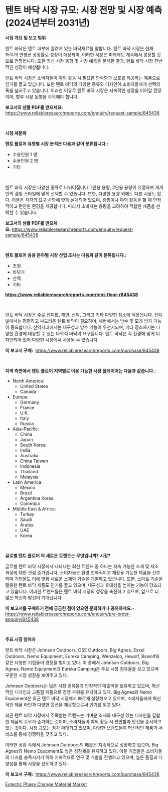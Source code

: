 <p><h1>텐트 바닥 시장 규모: 시장 전망 및 시장 예측 (2024년부터 2031년)</h1></p><p><strong>시장 개요 및 보고 범위</strong></p>
<p><p>텐트 바닥은 텐트 내부에 깔려져 있는 바닥재료를 말합니다. 텐트 바닥 시장은 현재 15%의 연평균 성장률로 성장이 예상되며, 이러한 시장은 미래에도 계속해서 성장할 것으로 전망됩니다. 또한 최신 시장 동향 및 시장 예측을 분석한 결과, 텐트 바닥 시장 전반적인 성장이 예상됩니다.</p><p>텐트 바닥 시장은 소비자들이 야외 활동 시 필요한 안락함과 보호를 제공하는 제품으로 인기를 끌고 있습니다. 또한 텐트 바닥의 다양한 종류와 디자인이 소비자들에게 선택의 폭을 넓혀주고 있습니다. 이러한 이유로 텐트 바닥 시장은 지속적인 성장을 이어갈 전망이며, 향후 시장 동향을 주목해야 합니다.</p></p>
<p><strong>보고서의 샘플 PDF를 받으세요:</strong> <a href="https://www.reliableresearchreports.com/enquiry/request-sample/845438">https://www.reliableresearchreports.com/enquiry/request-sample/845438</a></p>
<p>&nbsp;</p>
<p><strong>시장 세분화</strong></p>
<p><strong>텐트 플로어 유형별 시장 분석은 다음과 같이 분류됩니다.:</strong></p>
<p><ul><li>수용인원 1 명</li><li>수용인원 2 명</li><li>기타</li></ul></p>
<p>&nbsp;</p>
<p><p>텐트 바닥 시장은 다양한 종류로 나뉘어집니다. 1인용 용량, 2인용 용량이 유명하며 개개인의 캠핑 스타일에 맞게 선택할 수 있습니다. 또한, 다양한 용량 외에도 다른 시장도 있다. 이들은 각각의 요구 사항에 맞게 설계되어 있으며, 캠핑이나 야외 활동을 할 때 안정적이고 편안한 환경을 제공합니다. 따라서 소비자는 용량을 고려하여 적합한 제품을 선택할 수 있습니다.</p></p>
<p><strong>보고서의 샘플 PDF를 받으세요:</strong>&nbsp;<a href="https://www.reliableresearchreports.com/enquiry/request-sample/845438">https://www.reliableresearchreports.com/enquiry/request-sample/845438</a></p>
<p>&nbsp;</p>
<p><strong> 텐트 플로어 응용 분야별 시장 산업 조사는 다음과 같이 분류됩니다.:</strong></p>
<p><ul><li>초원</li><li>바닷가</li><li>산맥</li><li>기타</li></ul></p>
<p><strong><a href="https://www.reliableresearchreports.com/tent-floor-r845438">https://www.reliableresearchreports.com/tent-floor-r845438</a></strong></p>
<p>&nbsp;</p>
<p><p>텐트 바닥 시장은 주로 잔디밭, 해변, 산악, 그리고 기타 다양한 장소에 적용됩니다. 잔디밭에서는 평평하고 부드러운 텐트 바닥이 필요하며, 해변에서는 방수 및 모래 방지 기능이 중요합니다. 산악지대에서는 내구성과 방수 기능이 우선시되며, 기타 장소에서는 다양한 환경에 대응할 수 있는 다목적 바닥이 요구됩니다. 텐트 바닥은 각 환경에 맞게 디자인되어 있어 다양한 시장에서 사용될 수 있습니다.</p></p>
<p><strong>이 보고서 구매:</strong>&nbsp; <a href="https://www.reliableresearchreports.com/purchase/845438">https://www.reliableresearchreports.com/purchase/845438</a></p>
<p>&nbsp;</p>
<p><strong>지역 측면에서 텐트 플로어 지역별로 이용 가능한 시장 플레이어는 다음과 같습니다.:</strong></p>
<p><ul>
    <li>
        North America:
        <ul>
            <li>United States</li>
            <li>Canada</li>
        </ul>
    </li>
    <li>
        Europe:
        <ul>
            <li>Germany</li>
            <li>France</li>
            <li>U.K.</li>
            <li>Italy</li>
            <li>Russia</li>
        </ul>
    </li>
    <li>
        Asia-Pacific:
        <ul>
            <li>China</li>
            <li>Japan</li>
            <li>South Korea</li>
            <li>India</li>
            <li>Australia</li>
            <li>China Taiwan</li>
            <li>Indonesia</li>
            <li>Thailand</li>
            <li>Malaysia</li>
        </ul>
    </li>
    <li>
        Latin America:
        <ul>
            <li>Mexico</li>
            <li>Brazil</li>
            <li>Argentina Korea</li>
            <li>Colombia</li>
        </ul>
    </li>
    <li>
        Middle East & Africa:
        <ul>
            <li>Turkey</li>
            <li>Saudi</li>
            <li>Arabia</li>
            <li>UAE</li>
            <li>Korea</li>
        </ul>
    </li>
    </ul></p>
<p>&nbsp;</p>
<p><strong>글로벌 텐트 플로어 의 새로운 트렌드는 무엇입니까? 시장?</strong></p>
<p><p>글로벌 텐트 바닥 시장에서 나타나는 최신 트렌드 중 하나는 지속 가능한 소재 및 제조 과정에 대한 관심 증가입니다. 소비자들은 환경 친화적이고 재활용 가능한 제품을 선호하며 기업들도 이에 맞춰 새로운 소재와 기술을 개발하고 있습니다. 또한, 스마트 기술을 활용한 텐트 바닥 제품도 인기를 끌고 있으며, 내구성과 휴대성을 높이는 기능이 강조되고 있습니다. 이러한 트렌드들은 텐트 바닥 시장의 성장을 촉진하고 있으며, 앞으로 더 많은 혁신과 발전이 기대됩니다.</p></p>
<p><strong>이 보고서를 구매하기 전에 궁금한 점이 있으면 문의하거나 공유하세요.</strong>- <a href="https://www.reliableresearchreports.com/enquiry/pre-order-enquiry/845438">https://www.reliableresearchreports.com/enquiry/pre-order-enquiry/845438</a></p>
<p>&nbsp;</p>
<p><strong>주요 시장 참여자</strong></p>
<p><p>텐트 바닥 시장은 Johnson Outdoors, OSE Outdoors, Big Agnes, Exxel Outdoors, Nemo Equipment, Eureka Camping, Wenzelco, Hewolf, Bswolf와 같은 다양한 기업들이 경쟁을 벌이고 있다. 이 중에서 Johnson Outdoors, Big Agnes, Nemo Equipment과 Eureka Camping은 주요 시장 점유율을 갖고 있으며 꾸준한 시장 성장을 보여주고 있다.</p><p>Johnson Outdoors는 넓은 시장 점유율과 안정적인 매출액을 보유하고 있으며, 혁신적인 디자인과 고품질 제품으로 경쟁 우위를 유지하고 있다. Big Agnes와 Nemo Equipment은 최근 텐트 바닥 시장에서 빠르게 성장해오고 있으며, 소비자들에게 혁신적인 제품 라인과 다양한 옵션을 제공함으로써 인기를 얻고 있다.</p><p>최근 텐트 바닥 시장에서 주목받는 트렌드는 가벼운 소재와 내구성 있는 디자인을 결합한 제품의 수요가 증가하는 것이며, 소비자들이 야외 활동 시 편안함과 안전을 중시하고 있는 것이다. 시장 규모는 점차 확대되고 있으며, 다양한 브랜드들이 혁신적인 제품과 서비스를 통해 경쟁력을 갖추고 있다.</p><p>이러한 상황 속에서 Johnson Outdoors의 매출은 지속적으로 성장하고 있으며, Big Agnes와 Nemo Equipment도 높은 성장세를 유지하고 있다. 이들 기업들은 소비자들의 니즈를 충족시키기 위해 지속적으로 연구 및 개발을 진행하고 있으며, 높은 품질과 다양성을 통해 시장을 선도하고 있다.</p></p>
<p><strong>이 보고서 구매:</strong>&nbsp;&nbsp;<a href="https://www.reliableresearchreports.com/purchase/845438">https://www.reliableresearchreports.com/purchase/845438</a></p>
<p><p><a href="https://changeable-paste-463.notion.site/Eutectic-Phase-Change-Material-Market-Provides-Detailed-Segmentation-of-this-Market-based-on-Type-A-6536771b30c34044b526ffb0702f72d0">Eutectic Phase Change Material Market</a></p></p>